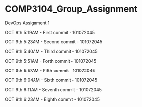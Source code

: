 # COMP3104_Group_Assignment
DevOps Assignment 1

OCT 9th 5:19AM - First commit - 101072045


OCT 9th 5:23AM - Second commit - 101072045


OCT 9th 5:40AM - Third commit - 101072045


OCT 9th 5:51AM - Forth commit - 101072045


OCT 9th 5:57AM - Fifth commit - 101072045


OCT 9th 6:04AM - Sixth commit - 101072045


OCT 9th 6:11AM - Seventh commit - 101072045


OCT 9th 6:23AM - Eighth commit - 101072045
